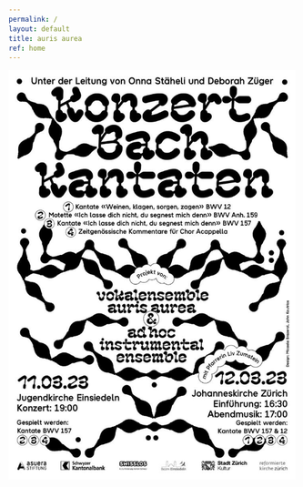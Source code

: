 ```yaml
---
permalink: /
layout: default
title: auris aurea
ref: home
---
```


![Kantaten](assets/kantaten/flyer.jpg)